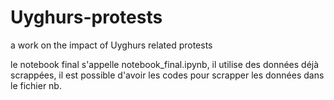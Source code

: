 # Uyghurs-protests
a work on the impact of Uyghurs related protests


le notebook final s'appelle notebook_final.ipynb, il utilise des données déjà scrappées, il est possible d'avoir les codes pour scrapper les données dans le fichier nb.
